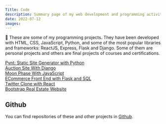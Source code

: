 ```yaml
---
Title: Code
description: Summary page of my web development and programming activity
date: 2022-07-12
images:
---
```


&#128295; These are some of my programming projects. They have been developed with HTML, CSS, JavaScript, Python, and some of the most popular libraries and frameworks: ReactJS, Express, Flask and Django. Some of them are personal projects and others are final projects of courses and certifications. 

<p class="list">
<i class="fab fa-python"></i> <a href="/code/pynt/">Pynt: Static Site Generator with Python</a><br />
<i class="fab fa-python"></i> <a href="/code/commerce/">Auction Site With Django</a><br />
<i class="fab fa-js"></i> <a href="/code/moon/">Moon Phase With JavaScript</a><br />
<i class="fab fa-python"></i> <a href="/code/flaskecomm/">ECommerce Front End with Flask and SQL</a><br />
<i class="fab fa-react"></i> <a href="/code/micro-blog/">Twitter Clone with React</a><br /> 
<i class="fab fa-html5"></i> <a href="/code/rei/">Bootstrap Real Estate Website</a><br />
</p>

<h2>Github</h2>
<p>
  You can find repositories of these and other projects in <a href="https://github.com/mariobox/">Github</a>.
</P>